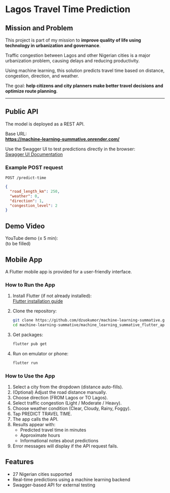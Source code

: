 # Lagos Travel Time Prediction

## Mission and Problem

This project is part of my mission to **improve quality of life using technology in urbanization and governance**.

Traffic congestion between Lagos and other Nigerian cities is a major urbanization problem, causing delays and reducing productivity.

Using machine learning, this solution predicts travel time based on distance, congestion, direction, and weather.

The goal: **help citizens and city planners make better travel decisions and optimize route planning**.

---

## Public API

The model is deployed as a REST API.

Base URL:  
**https://machine-learning-summative.onrender.com/**

Use the Swagger UI to test predictions directly in the browser:  
[Swagger UI Documentation](https://machine-learning-summative.onrender.com/docs)

### Example POST request

`POST /predict-time`

```json
{
  "road_length_km": 250,
  "weather": 0,
  "direction": 1,
  "congestion_level": 2
}
```

## Demo Video

YouTube demo (≤ 5 min):  
(to be filled)

## Mobile App

A Flutter mobile app is provided for a user-friendly interface.

### How to Run the App

1. Install Flutter (if not already installed):  
   [Flutter installation guide](https://docs.flutter.dev/get-started/install)

2. Clone the repository:
   ```bash
   git clone https://github.com/dzuokumor/machine-learning-summative.git
   cd machine-learning-summative/machine_learning_summative_flutter_app
   ```

3. Get packages:
   ```bash
   flutter pub get
   ```

4. Run on emulator or phone:
   ```bash
   flutter run
   ```

### How to Use the App

1. Select a city from the dropdown (distance auto-fills).
2. (Optional) Adjust the road distance manually.
3. Choose direction (FROM Lagos or TO Lagos).
4. Select traffic congestion (Light / Moderate / Heavy).
5. Choose weather condition (Clear, Cloudy, Rainy, Foggy).
6. Tap PREDICT TRAVEL TIME.
7. The app calls the API.
8. Results appear with:
   - Predicted travel time in minutes
   - Approximate hours
   - Informational notes about predictions
9. Error messages will display if the API request fails.

## Features

- 27 Nigerian cities supported
- Real-time predictions using a machine learning backend
- Swagger-based API for external testing
